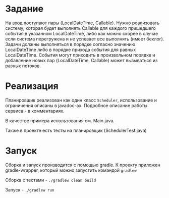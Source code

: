 # Задание
На вход поступают пары (LocalDateTime, Callable).
Нужно реализовать систему, которая будет выполнять Callable для каждого пришедшего события в указанном LocalDateTime,
либо как можно скорее в случае если система перегружена и не успевает все выполнять (имеет беклог).
Задачи должны выполняться в порядке согласно значению LocalDateTime либо в порядке прихода события для равных LocalDateTime.
События могут приходить в произвольном порядке и добавление новых пар (LocalDateTime, Callable) может вызываться из разных потоков.

# Реализация
Планировщик реализован как один класс `Scheduler`, использование и ограничения описаны в javadoc-ах.
Подробное описание работы сервиса - в комментариях.

В качестве примера использования см. Main.java.

Также в проекте есть тесты на планировщик (SchedulerTest.java)

# Запуск
Сборка и запуск производится с помощью gradle. К проекту приложен gradle-wrapper, который можно
запустить командой `gradlew`

Сборка с тестами - `./gradlew clean build`

Запуск - `./gradlew run`
